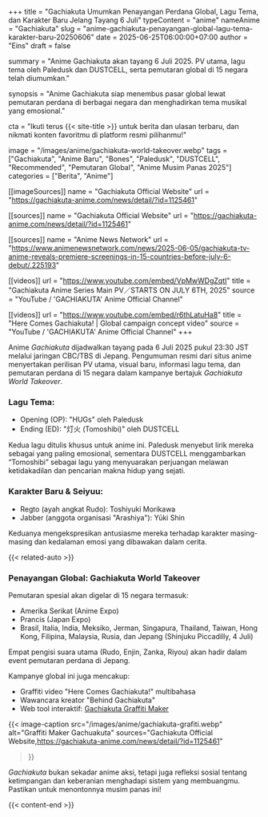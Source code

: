 +++
title = "Gachiakuta Umumkan Penayangan Perdana Global, Lagu Tema, dan Karakter Baru Jelang Tayang 6 Juli"
typeContent = "anime"
nameAnime = "Gachiakuta"
slug = "anime-gachiakuta-penayangan-global-lagu-tema-karakter-baru-20250606"
date = 2025-06-25T06:00:00+07:00
author = "Eins"
draft = false

summary = "Anime Gachiakuta akan tayang 6 Juli 2025. PV utama, lagu tema oleh Paledusk dan DUSTCELL, serta pemutaran global di 15 negara telah diumumkan."

synopsis = "Anime Gachiakuta siap menembus pasar global lewat pemutaran perdana di berbagai negara dan menghadirkan tema musikal yang emosional."

cta = "Ikuti terus {{< site-title >}} untuk berita dan ulasan terbaru, dan nikmati konten favoritmu di platform resmi pilihanmu!"



image = "/images/anime/gachiakuta-world-takeover.webp"
tags = ["Gachiakuta", "Anime Baru", "Bones", "Paledusk", "DUSTCELL", "Recommended", "Pemutaran Global", "Anime Musim Panas 2025"]
categories = ["Berita", "Anime"]

[[imageSources]]
name = "Gachiakuta Official Website"
url = "https://gachiakuta-anime.com/news/detail/?id=1125461"

[[sources]]
name = "Gachiakuta Official Website"
url = "https://gachiakuta-anime.com/news/detail/?id=1125461"

[[sources]]
name = "Anime News Network"
url = "https://www.animenewsnetwork.com/news/2025-06-05/gachiakuta-tv-anime-reveals-premiere-screenings-in-15-countries-before-july-6-debut/.225193"

[[videos]]
url = "https://www.youtube.com/embed/VpMwWDgZqtI"
title = "Gachiakuta Anime Series Main PV／STARTS ON JULY 6TH, 2025"
source = "YouTube / 'GACHIAKUTA' Anime Official Channel"

[[videos]]
url = "https://www.youtube.com/embed/r6thLatuHa8"
title = "Here Comes Gachiakuta! | Global campaign concept video"
source = "YouTube / 'GACHIAKUTA' Anime Official Channel"
+++


Anime *Gachiakuta* dijadwalkan tayang pada 6 Juli 2025 pukul 23:30 JST melalui jaringan CBC/TBS di Jepang. Pengumuman resmi dari situs anime menyertakan perilisan PV utama, visual baru, informasi lagu tema, dan pemutaran perdana di 15 negara dalam kampanye bertajuk *Gachiakuta World Takeover*.

### Lagu Tema:

- Opening (OP): "HUGs" oleh Paledusk
- Ending (ED): "灯火 (Tomoshibi)" oleh DUSTCELL

Kedua lagu ditulis khusus untuk anime ini. Paledusk menyebut lirik mereka sebagai yang paling emosional, sementara DUSTCELL menggambarkan “Tomoshibi” sebagai lagu yang menyuarakan perjuangan melawan ketidakadilan dan pencarian makna hidup yang sejati.

### Karakter Baru & Seiyuu:

- Regto (ayah angkat Rudo): Toshiyuki Morikawa
- Jabber (anggota organisasi "Arashiya"): Yūki Shin

Keduanya mengekspresikan antusiasme mereka terhadap karakter masing-masing dan kedalaman emosi yang dibawakan dalam cerita.

{{< related-auto >}}

### Penayangan Global: Gachiakuta World Takeover

Pemutaran spesial akan digelar di 15 negara termasuk:
- Amerika Serikat (Anime Expo)
- Prancis (Japan Expo)
- Brasil, Italia, India, Meksiko, Jerman, Singapura, Thailand, Taiwan, Hong Kong, Filipina, Malaysia, Rusia, dan Jepang (Shinjuku Piccadilly, 4 Juli)

Empat pengisi suara utama (Rudo, Enjin, Zanka, Riyou) akan hadir dalam event pemutaran perdana di Jepang.

Kampanye global ini juga mencakup:
- Graffiti video "Here Comes Gachiakuta!" multibahasa
- Wawancara kreator "Behind Gachiakuta"
- Web tool interaktif: [Gachiakuta Graffiti Maker](https://graffiti-maker.gachiakuta-anime.com)

{{< image-caption
  src="/images/anime/gachiakuta-grafiti.webp"
  alt="Graffiti Maker Gachuakuta"
  sources="Gachiakuta Official Website,https://gachiakuta-anime.com/news/detail/?id=1125461"
>}}

*Gachiakuta* bukan sekadar anime aksi, tetapi juga refleksi sosial tentang ketimpangan dan keberanian menghadapi sistem yang membuangmu. Pastikan untuk menontonnya musim panas ini!


{{< content-end >}}
